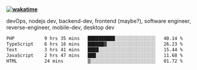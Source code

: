 **[![wakatime](https://wakatime.com/badge/user/87646243-158a-4241-a3cb-668e1fa2dbb8.svg)](https://wakatime.com/@87646243-158a-4241-a3cb-668e1fa2dbb8?style=plastic)**


devOps, nodejs dev, backend-dev, frontend (maybe?), software engineer, reverse-engineer, mobile-dev, desktop dev

<!--START_SECTION:waka-->

```txt
PHP           9 hrs 35 mins   ██████████░░░░░░░░░░░░░░░   40.14 %
TypeScript    6 hrs 16 mins   ██████▓░░░░░░░░░░░░░░░░░░   26.23 %
Text          3 hrs 41 mins   ████░░░░░░░░░░░░░░░░░░░░░   15.44 %
JavaScript    2 hrs 47 mins   ███░░░░░░░░░░░░░░░░░░░░░░   11.68 %
HTML          24 mins         ▒░░░░░░░░░░░░░░░░░░░░░░░░   01.72 %
```

<!--END_SECTION:waka-->
